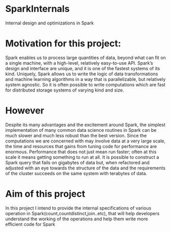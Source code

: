 # SparkInternals
Internal design and optimizations in Spark

# Motivation for this project:
Spark enables us to process large quantities of data, beyond what can fit on a single machine, with a high-level, relatively easy-to-use API. Spark’s design and interface are unique, and it is one of the fastest systems of its kind. Uniquely, Spark allows us to write the logic of data transformations and machine learning algorithms in a way that is parallelizable, but relatively system agnostic. So it is often possible to write computations which are fast for distributed storage systems of varying kind and size.

# However
Despite its many advantages and the excitement around Spark, the simplest
implementation of many common data science routines in Spark can be much slower
and much less robust than the best version. Since the computations we are concerned
with may involve data at a very large scale, the time and resources that gains from
tuning code for performance are enormous. Performance that does not just mean run
faster; often at this scale it means getting something to run at all. It is possible to construct
a Spark query that fails on gigabytes of data but, when refactored and adjusted
with an eye towards the structure of the data and the requirements of the cluster succeeds
on the same system with terabytes of data.


# Aim of this project
In this project I intend to provide the internal specifications of various operation in Spark(count,countdistinct,join..etc), that will help developers understand the working of the operations and help them write more efficient code for Spark
